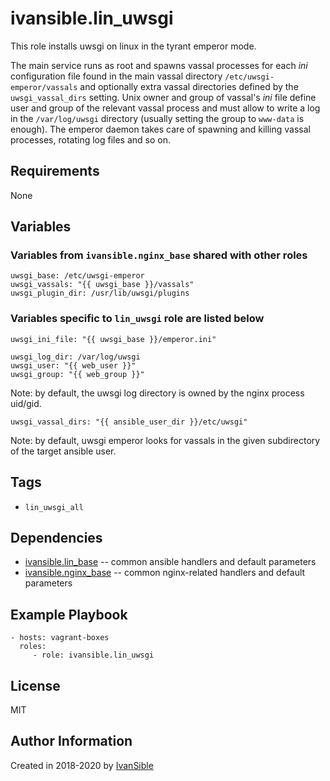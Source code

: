 # ivansible.lin_uwsgi

This role installs uwsgi on linux in the tyrant emperor mode.

The main service runs as root and spawns vassal processes for
each _ini_ configuration file found in the main vassal directory
`/etc/uwsgi-emperor/vassals` and optionally extra vassal directories
defined by the `uwsgi_vassal_dirs` setting.
Unix owner and group of vassal's _ini_ file define user and group of
the relevant vassal process and must allow to write a log in
the `/var/log/uwsgi` directory (usually setting the group to
`www-data` is enough).
The emperor daemon takes care of spawning and killing vassal
processes, rotating log files and so on.


## Requirements

None


## Variables

### Variables from `ivansible.nginx_base` shared with other roles

    uwsgi_base: /etc/uwsgi-emperor
    uwsgi_vassals: "{{ uwsgi_base }}/vassals"
    uwsgi_plugin_dir: /usr/lib/uwsgi/plugins


### Variables specific to `lin_uwsgi` role are listed below

    uwsgi_ini_file: "{{ uwsgi_base }}/emperor.ini"

    uwsgi_log_dir: /var/log/uwsgi
    uwsgi_user: "{{ web_user }}"
    uwsgi_group: "{{ web_group }}"
Note: by default, the uwsgi log directory is owned by
      the nginx process uid/gid.

    uwsgi_vassal_dirs: "{{ ansible_user_dir }}/etc/uwsgi"
Note: by default, uwsgi emperor looks for vassals in the given subdirectory
      of the target ansible user.

## Tags

- `lin_uwsgi_all`


## Dependencies

- [ivansible.lin_base](https://github.com/ivansible/lin-base)
  -- common ansible handlers and default parameters
- [ivansible.nginx_base](https://github.com/ivansible/nginx-base)
  -- common nginx-related handlers and default parameters


## Example Playbook

    - hosts: vagrant-boxes
      roles:
         - role: ivansible.lin_uwsgi


## License

MIT

## Author Information

Created in 2018-2020 by [IvanSible](https://github.com/ivansible)
